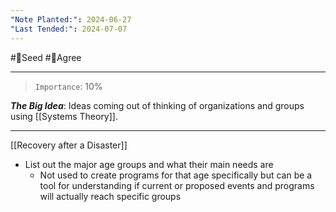 ```yaml
---
"Note Planted:": 2024-06-27
"Last Tended:": 2024-07-07
---
```

#🌱Seed  #🙂Agree
****
>`Importance`: 10%
 
***The Big Idea***: Ideas coming out of thinking of organizations and groups using [[Systems Theory]].

* * *

[[Recovery after a Disaster]]

- List out the major age groups and what their main needs are
	- Not used to create programs for that age specifically but can be a tool for understanding if current or proposed events and programs will actually reach specific groups